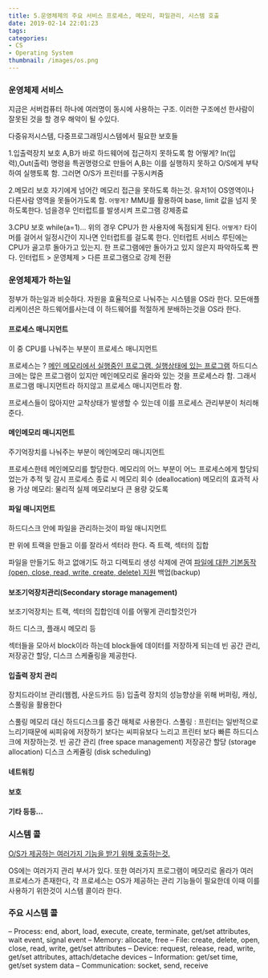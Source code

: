 ```yaml
---
title: 5.운영체제의 주요 서비스 프로세스, 메모리, 파일관리, 시스템 호출
date: 2019-02-14 22:01:23
tags:
categories:
- CS
- Operating System
thumbnail: /images/os.png
---
```

### 운영체제 서비스

지금은 서버컴퓨터 하나에 여러명이 동시에 사용하는 구조.
이러한 구조에선 한사람이 잘못된 것을 할 경우 해악이 될 수있다.

다중유저시스템, 다중프로그래밍시스템에서 필요한 보호들

1.입출력장치 보호
A,B가 바로 하드웨어에 접근하지 못하도록 함
어떻게? In(입력),Out(출력) 명령을 특권명령으로 만들어 A,B는 이를 실행하지 못하고 O/S에게 부탁하여 실행토록 함.
그러면 O/S가 프린터를 구동시켜줌

2.메모리 보호
자기에게 넘어간 메모리 접근을 못하도록 하는것.
유저1이 OS영역이나 다른사람 영역을 못들어가도록 함.
`어떻게?` MMU를 활용하여 base, limit 값을 넘지 못하도록한다. 넘을경우 인터럽트를 발생시켜 프로그램 강제종료

3.CPU 보호
while(a=1)...
위의 경우 CPU가 한 사용자에 독점되게 된다.
`어떻게?` 타이머를 걸어서 일정시간이 지나면 인터럽트를 걸도록 한다.
인터럽트 서비스 루틴에는 CPU가 골고루 돌아가고 있는지. 한 프로그램에만 돌아가고 있지 않은지 파악하도록 짠다.
인터럽트 > 운영체제 > 다른 프로그램으로 강제 전환

### 운영체제가 하는일
정부가 하는일과 비슷하다.
자원을 효율적으로 나눠주는 시스템을 OS라 한다.
모든애플리케이션은 하드웨어를사는데 이 하드웨어를 적절하게 분배하는것을 OS라 한다.


#### 프로세스 매니지먼트
이 중 CPU를 나눠주는 부분이 프로세스 매니지먼트

프로세스는 ? <u>메인 메모리에서 실행중인 프로그램. 실행상태에 있는 프로그램</u>
하드디스크에는 많은 프로그램이 있지만 메인메모리로 올라와 있는 것을 프로세스라 함.
그래서 프로그램 매니지먼트라 하지않고 프로세스 매니지먼트라 함.

프로세스들이 많아지만 교착상태가 발생할 수 있는데 이를 프로세스 관리부분이 처리해준다.

#### 메인메모리 매니지먼트
주기억장치를 나눠주는 부분이 메인메모리 매니지먼트

프로세스한테 메인메모리를 할당한다.
메모리의 어느 부분이 어느 프로세스에게 할당되었는가 추적 및 감시
프로세스 종료 시 메모리 회수 (deallocation)
메모리의 효과적 사용
가상 메모리: 물리적 실제 메모리보다 큰 용량 갖도록

#### 파일 매니지먼트
하드디스크 안에 파일을 관리하는것이 파일 매니지먼트

판 위에 트랙을 만들고 이를 잘라서 섹터라 한다. 즉 트랙, 섹터의 집합

파일을 만들기도 하고 없애기도 하고 디렉토리 생성 삭제에 관여
<u>파일에 대한 기본동작(open, close, read, write, create, delete) 지원</u>
백업(backup)

#### 보조기억장치관리(Secondary storage management)
보조기억장치는 트랙, 섹터의 집합인데 이를 어떻게 관리할것인가

하드 디스크, 플래시 메모리 등

</u>섹터들을 모아서 block이라 하는데 block들에 데이터를 저장하게 되는데 빈 공간 관리, 저장공간 할당, 디스크 스케쥴링을 제공한다.</u>


#### 입출력 장치 관리
장치드라이브 관리(웹켐, 사운드카드 등)
</u>입출력 장치의 성능향상을 위해 버퍼링, 캐싱, 스풀링을 활용한다</u>

스풀링 메모리 대신 하드디스크를 중간 매체로 사용한다.
스풀링 : 프린터는 일반적으로 느리기때문에 씨피유에 저장하기 보다는 씨피유보다 느리고 프린터 보다 빠른 하드디스크에 저장하는것.
빈 공간 관리 (free space management)
저장공간 할당 (storage allocation)
디스크 스케쥴링 (disk scheduling)


#### 네트워킹

#### 보호

#### 기타 등등...


### 시스템 콜
<u>O/S가 제공하는 여러가지 기능을 받기 위해 호출하는것.</u>

OS에는 여러가지 관리 부서가 있다.
또한 여러가지 프로그램이 메모리로 올라가 여러 프로세스가 존재한다,
각 프로세스는 OS가 제공하는 관리 기능들이 필요한데 이때 이를 사용하기 위한것이 시스템 콜이라 한다.

### 주요 시스템 콜
– Process: end, abort, load, execute, create, terminate, get/set
attributes, wait event, signal event
– Memory: allocate, free
– File: create, delete, open, close, read, write, get/set attributes
– Device: request, release, read, write, get/set attributes, attach/detache devices
– Information: get/set time, get/set system data
– Communication: socket, send, receive

